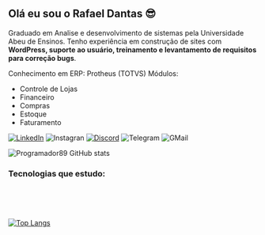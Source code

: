 ## Olá eu sou o Rafael Dantas 😎

<p>Graduado em Analise e desenvolvimento de sistemas pela Universidade Abeu de Ensinos. Tenho experiência em construção de sites com <strong>WordPress, suporte ao usuário, treinamento e levantamento de requisitos para correção bugs</strong>.

Conhecimento em ERP: Protheus (TOTVS)
Módulos: 
 - Controle de Lojas 
 - Financeiro
 - Compras 
 - Estoque 
 - Faturamento
</p>

[![LinkedIn](https://img.shields.io/badge/LinkedIn-0077B5?style=for-the-badge&logo=linkedin&logoColor=white)](https://www.linkedin.com/in/rafael-dantas-804317a6/)
![Instagran](https://img.shields.io/badge/Instagram-E4405F?style=for-the-badge&logo=instagram&logoColor=white)
[![Discord](https://img.shields.io/badge/Discord-7289DA?style=for-the-badge&logo=discord&logoColor=white)](https://discord.com/channels/@me/)
![Telegram](https://img.shields.io/badge/Telegram-2CA5E0?style=for-the-badge&logo=telegram&logoColor=white)
![GMail](https://img.shields.io/badge/Gmail-D14836?style=for-the-badge&logo=gmail&logoColor=white)


![Programador89 GitHub stats](https://github-readme-stats.vercel.app/api?username=Programador89&show_icons=true&theme=light)

### Tecnologias que estudo: 
<div style="display: inline_block"><br>
  <img align="center" alt="" src="https://img.shields.io/badge/HTML5-E34F26?style=for-the-badge&logo=html5&logoColor=white">
  <img align="center" alt="" src="https://img.shields.io/badge/CSS3-1572B6?style=for-the-badge&logo=css3&logoColor=white">
  <img align="center" alt="" src="https://img.shields.io/badge/JavaScript-F7DF1E?style=for-the-badge&logo=javascript&logoColor=black">
  <img align="center" alt="" src="https://img.shields.io/badge/C%23-239120?style=for-the-badge&logo=c-sharp&logoColor=white">
</div><br>

[![Top Langs](https://github-readme-stats.vercel.app/api/top-langs/?username=Programador89&layout=compact)](https://github.com/Programador89/github-readme-stats)
